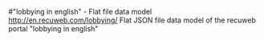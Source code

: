 #"lobbying in english" - Flat file data model
http://en.recuweb.com/lobbying/
Flat JSON file data model of the recuweb portal "lobbying in english"
